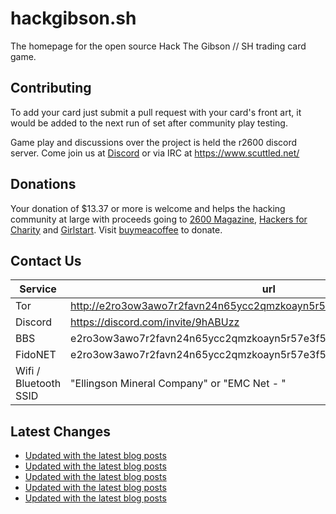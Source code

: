# hackgibson.sh
The homepage for the open source Hack The Gibson // SH trading card game.


## Contributing

To add your card just submit a pull request with your card's front art, it would be added to the next run of set after community play testing.

Game play and discussions over the project is held the r2600 discord server. Come join us at [Discord](https://discord.com/invite/9hABUzz) or via IRC at https://www.scuttled.net/


## Donations

Your donation of $13.37 or more is welcome and helps the hacking community at large with proceeds going to [2600 Magazine](https://2600.com/), [Hackers for Charity](https://hackersforcharity.org) and [Girlstart](https://girlstart.org).  Visit [buymeacoffee](https://www.buymeacoffee.com/hackgibson.sh) to donate.


## Contact Us

Service | url
-|-
Tor | http://e2ro3ow3awo7r2favn24n65ycc2qmzkoayn5r57e3f56nvjwdcgg32ad.onion
Discord | https://discord.com/invite/9hABUzz
BBS | e2ro3ow3awo7r2favn24n65ycc2qmzkoayn5r57e3f56nvjwdcgg32ad.onion:23
FidoNET | e2ro3ow3awo7r2favn24n65ycc2qmzkoayn5r57e3f56nvjwdcgg32ad.onion:24554
Wifi / Bluetooth SSID | "Ellingson Mineral Company" or "EMC Net - <fidonet address>"

## Latest Changes
<!-- BLOG-POST-LIST:START -->
- [Updated with the latest blog posts](https://github.com/DFW2600/hackgibson.sh/commit/551bb664056997f60a2876c19ae7261b264c128e)
- [Updated with the latest blog posts](https://github.com/DFW2600/hackgibson.sh/commit/5aa27c4f48897e53a9786f50b013d97bb4a1dae2)
- [Updated with the latest blog posts](https://github.com/DFW2600/hackgibson.sh/commit/14dd7b604b55a977dfbe90bf440cc53d4efb4183)
- [Updated with the latest blog posts](https://github.com/DFW2600/hackgibson.sh/commit/5317cbdfe66155be56ef04cdb359a7808def50c1)
- [Updated with the latest blog posts](https://github.com/DFW2600/hackgibson.sh/commit/811af1c78dce0b833780c6b68fe8a35e9d4c73b3)
<!-- BLOG-POST-LIST:END -->
